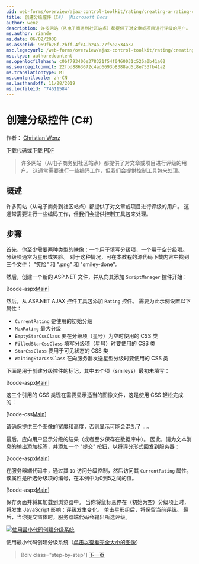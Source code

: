 ```yaml
---
uid: web-forms/overview/ajax-control-toolkit/rating/creating-a-rating-control-cs
title: 创建分级控件（C#） |Microsoft Docs
author: wenz
description: 许多网站（从电子商务到社区站点）都提供了对文章或项目进行评级的用户。 这通常需要进行一些编码工作，但我们有 。
ms.author: riande
ms.date: 06/02/2008
ms.assetid: 969fb28f-2bff-4fc4-b24a-27f5e2534a37
msc.legacyurl: /web-forms/overview/ajax-control-toolkit/rating/creating-a-rating-control-cs
msc.type: authoredcontent
ms.openlocfilehash: c0bf793406e378321f54f0460031c526a0b41a02
ms.sourcegitcommit: 22fbd8863672c4ad6693b8388ad5c8e753fb41a2
ms.translationtype: MT
ms.contentlocale: zh-CN
ms.lasthandoff: 11/28/2019
ms.locfileid: "74611584"
---
```

# <a name="creating-a-rating-control-c"></a>创建分级控件 (C#)

作者： [Christian Wenz](https://github.com/wenz)

[下载代码](https://download.microsoft.com/download/9/3/f/93f8daea-bebd-4821-833b-95205389c7d0/rating0.cs.zip)或[下载 PDF](https://download.microsoft.com/download/2/d/c/2dc10e34-6983-41d4-9c08-f78f5387d32b/rating0CS.pdf)

> 许多网站（从电子商务到社区站点）都提供了对文章或项目进行评级的用户。 这通常需要进行一些编码工作，但我们会提供控制工具包来处理。

## <a name="overview"></a>概述

许多网站（从电子商务到社区站点）都提供了对文章或项目进行评级的用户。 这通常需要进行一些编码工作，但我们会提供控制工具包来处理。

## <a name="steps"></a>步骤

首先，你至少需要两种类型的映像：一个用于填写分级项，一个用于空分级项。 分级项通常为星形或笑脸。 对于这种情况，可在本教程的源代码下载内容中找到三个文件： "笑脸" 和 ".png" 和 "smiley-done"。

然后，创建一个新的 ASP.NET 文件，并从向其添加 `ScriptManager` 控件开始：

[!code-aspx[Main](creating-a-rating-control-cs/samples/sample1.aspx)]

然后，从 ASP.NET AJAX 控件工具包添加 `Rating` 控件。 需要为此示例设置以下属性：

- `CurrentRating` 要使用的初始分级
- `MaxRating` 最大分级
- `EmptyStarCssClass` 要在分级项（星号）为空时使用的 CSS 类
- `FilledStarCssClass` 填写分级项（星号）时要使用的 CSS 类
- `StarCssClass` 要用于可见状态的 CSS 类
- `WaitingStarCssClass` 在向服务器发送星型分级时要使用的 CSS 类

下面是用于创建分级控件的标记，其中五个项（smileys）最初未填写：

[!code-aspx[Main](creating-a-rating-control-cs/samples/sample2.aspx)]

这三个引用的 CSS 类现在需要显示适当的图像文件，这是使用 CSS 轻松完成的：

[!code-css[Main](creating-a-rating-control-cs/samples/sample3.css)]

请确保提供三个图像的宽度和高度，否则显示可能会混乱了 ...。

最后，应向用户显示分级的结果（或者至少保存在数据库中）。 因此，请为文本消息的输出添加标签，并添加一个 "提交" 按钮，以将评分形式回发到服务器：

[!code-aspx[Main](creating-a-rating-control-cs/samples/sample4.aspx)]

在服务器端代码中，通过其 `ID` 访问分级控制，然后访问其 `CurrentRating` 属性，该属性是所选分级项的编号，在本例中为0到5之间的值。

[!code-aspx[Main](creating-a-rating-control-cs/samples/sample5.aspx)]

保存页面并将其加载到浏览器中。 当你将鼠标悬停在（初始为空）分级项上时，将发生 JavaScript 影响：评级发生变化。 单击星形组后，将保留当前评级。 最后，当你提交窗体时，服务器端代码会输出所选评级。

[![使用最小代码创建分级系统](creating-a-rating-control-cs/_static/image2.png)](creating-a-rating-control-cs/_static/image1.png)

使用最小代码创建分级系统（[单击以查看完全大小的图像](creating-a-rating-control-cs/_static/image3.png)）

> [!div class="step-by-step"]
> [下一页](creating-a-rating-control-vb.md)
